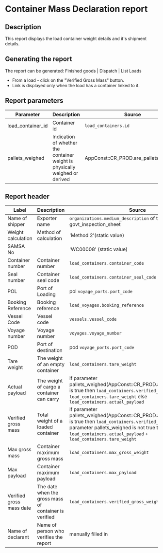# Container Mass Declaration report

## Description
This report displays the load container weight details and it's shipment details.

## Generating the report

The report can be generated:
Finished goods | Dispatch | List Loads
* From a load - click on the "Verified Gross Mass" button.
* Link is displayed only when the load has a container linked to it.


## Report parameters
| Parameter | Description | Source |
| ----- | ----------- | ------ |
|load_container_id| Container id |`load_containers.id`  |
|pallets_weighed|Indication of whether the container weight is physically weighed or derived |AppConst::CR_PROD.are_pallets_weighed  |
## Report header
| Label | Description | Source |
| ----- | ----------- | ------ |
|Name of shipper|Exporter name  | `organizations.medium_description` of the exporter on the govt_inspection_sheet |
|Weight calculation| Method of calculation |'Method 2'(static value)  |
|SAMSA No| |'WC00008' (static value) |
|Container number|Container number  |`load_containers.container_code`  |
|Seal number| Container seal code |`load_containers.container_seal_code`  |
|POL| Port of Loading|pol `voyage_ports.port_code`  |
|Booking Reference|Booking reference |`load_voyages.booking_reference`  |
|Vessel Code|Vessel code |`vessels.vessel_code`  |
|Voyage number|Voyage number |`voyages.voyage_number`  |
|POD|Port of destination |pod `voyage_ports.port_code`  |
|Tare weight|The weight of an empty container |`load_containers.tare_weight`  |
|Actual payload|The weight of cargo a container can carry|if parameter pallets_weighed(AppConst::CR_PROD.are_pallets_weighed) is true then `load_containers.verified_gross_weight` - `load_containers.tare_weight` else `load_containers.actual_payload` |
|Verified gross mass|Total weight of a loaded container |   if  parameter pallets_weighed(AppConst::CR_PROD.are_pallets_weighed) is true then `load_containers.verified_gross_weight` else if parameter pallets_weighed is not true then `load_containers.actual_payload` + `load_containers.tare_weight` |
|Max gross mass|Container maximum gross mass |`load_containers.max_gross_weight`  |
|Max payload|Container maximum payload |`load_containers.max_payload`  |
|Verified gross mass date|The date when the  gross mass of container is verified |`load_containers.verified_gross_weight_date`  |
|Name of declarant| Name of person who verifies the report |manually filled in |

















